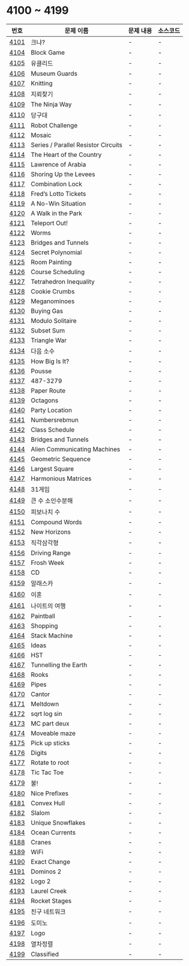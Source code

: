 # 4100 ~ 4199

번호 | 문제 이름 | 문제 내용 | 소스코드
--- | --- | --- | ---
[4101](https://www.acmicpc.net/problem/4101) | 크냐? | - | -
[4104](https://www.acmicpc.net/problem/4104) | Block Game | - | -
[4105](https://www.acmicpc.net/problem/4105) | 유클리드 | - | -
[4106](https://www.acmicpc.net/problem/4106) | Museum Guards | - | -
[4107](https://www.acmicpc.net/problem/4107) | Knitting | - | -
[4108](https://www.acmicpc.net/problem/4108) | 지뢰찾기 | - | -
[4109](https://www.acmicpc.net/problem/4109) | The Ninja Way | - | -
[4110](https://www.acmicpc.net/problem/4110) | 당구대 | - | -
[4111](https://www.acmicpc.net/problem/4111) | Robot Challenge | - | -
[4112](https://www.acmicpc.net/problem/4112) | Mosaic | - | -
[4113](https://www.acmicpc.net/problem/4113) | Series / Parallel Resistor Circuits | - | -
[4114](https://www.acmicpc.net/problem/4114) | The Heart of the Country | - | -
[4115](https://www.acmicpc.net/problem/4115) | Lawrence of Arabia | - | -
[4116](https://www.acmicpc.net/problem/4116) | Shoring Up the Levees | - | -
[4117](https://www.acmicpc.net/problem/4117) | Combination Lock | - | -
[4118](https://www.acmicpc.net/problem/4118) | Fred’s Lotto Tickets | - | -
[4119](https://www.acmicpc.net/problem/4119) | A No-Win Situation | - | -
[4120](https://www.acmicpc.net/problem/4120) | A Walk in the Park | - | -
[4121](https://www.acmicpc.net/problem/4121) | Teleport Out! | - | -
[4122](https://www.acmicpc.net/problem/4122) | Worms | - | -
[4123](https://www.acmicpc.net/problem/4123) | Bridges and Tunnels | - | -
[4124](https://www.acmicpc.net/problem/4124) | Secret Polynomial | - | -
[4125](https://www.acmicpc.net/problem/4125) | Room Painting | - | -
[4126](https://www.acmicpc.net/problem/4126) | Course Scheduling | - | -
[4127](https://www.acmicpc.net/problem/4127) | Tetrahedron Inequality | - | -
[4128](https://www.acmicpc.net/problem/4128) | Cookie Crumbs | - | -
[4129](https://www.acmicpc.net/problem/4129) | Meganominoes | - | -
[4130](https://www.acmicpc.net/problem/4130) | Buying Gas | - | -
[4131](https://www.acmicpc.net/problem/4131) | Modulo Solitaire | - | -
[4132](https://www.acmicpc.net/problem/4132) | Subset Sum | - | -
[4133](https://www.acmicpc.net/problem/4133) | Triangle War | - | -
[4134](https://www.acmicpc.net/problem/4134) | 다음 소수 | - | -
[4135](https://www.acmicpc.net/problem/4135) | How Big Is It? | - | -
[4136](https://www.acmicpc.net/problem/4136) | Pousse | - | -
[4137](https://www.acmicpc.net/problem/4137) | 487-3279 | - | -
[4138](https://www.acmicpc.net/problem/4138) | Paper Route | - | -
[4139](https://www.acmicpc.net/problem/4139) | Octagons | - | -
[4140](https://www.acmicpc.net/problem/4140) | Party Location | - | -
[4141](https://www.acmicpc.net/problem/4141) | Numbersrebmun | - | -
[4142](https://www.acmicpc.net/problem/4142) | Class Schedule | - | -
[4143](https://www.acmicpc.net/problem/4143) | Bridges and Tunnels | - | -
[4144](https://www.acmicpc.net/problem/4144) | Alien Communicating Machines | - | -
[4145](https://www.acmicpc.net/problem/4145) | Geometric Sequence | - | -
[4146](https://www.acmicpc.net/problem/4146) | Largest Square | - | -
[4147](https://www.acmicpc.net/problem/4147) | Harmonious Matrices | - | -
[4148](https://www.acmicpc.net/problem/4148) | 31게임 | - | -
[4149](https://www.acmicpc.net/problem/4149) | 큰 수 소인수분해 | - | -
[4150](https://www.acmicpc.net/problem/4150) | 피보나치 수 | - | -
[4151](https://www.acmicpc.net/problem/4151) | Compound Words | - | -
[4152](https://www.acmicpc.net/problem/4152) | New Horizons | - | -
[4153](https://www.acmicpc.net/problem/4153) | 직각삼각형 | - | -
[4156](https://www.acmicpc.net/problem/4156) | Driving Range | - | -
[4157](https://www.acmicpc.net/problem/4157) | Frosh Week | - | -
[4158](https://www.acmicpc.net/problem/4158) | CD | - | -
[4159](https://www.acmicpc.net/problem/4159) | 알래스카 | - | -
[4160](https://www.acmicpc.net/problem/4160) | 이혼 | - | -
[4161](https://www.acmicpc.net/problem/4161) | 나이트의 여행 | - | -
[4162](https://www.acmicpc.net/problem/4162) | Paintball | - | -
[4163](https://www.acmicpc.net/problem/4163) | Shopping | - | -
[4164](https://www.acmicpc.net/problem/4164) | Stack Machine | - | -
[4165](https://www.acmicpc.net/problem/4165) | Ideas | - | -
[4166](https://www.acmicpc.net/problem/4166) | HST | - | -
[4167](https://www.acmicpc.net/problem/4167) | Tunnelling the Earth | - | -
[4168](https://www.acmicpc.net/problem/4168) | Rooks | - | -
[4169](https://www.acmicpc.net/problem/4169) | Pipes | - | -
[4170](https://www.acmicpc.net/problem/4170) | Cantor | - | -
[4171](https://www.acmicpc.net/problem/4171) | Meltdown | - | -
[4172](https://www.acmicpc.net/problem/4172) | sqrt log sin | - | -
[4173](https://www.acmicpc.net/problem/4173) | MC part deux | - | -
[4174](https://www.acmicpc.net/problem/4174) | Moveable maze | - | -
[4175](https://www.acmicpc.net/problem/4175) | Pick up sticks | - | -
[4176](https://www.acmicpc.net/problem/4176) | Digits | - | -
[4177](https://www.acmicpc.net/problem/4177) | Rotate to root | - | -
[4178](https://www.acmicpc.net/problem/4178) | Tic Tac Toe | - | -
[4179](https://www.acmicpc.net/problem/4179) | 불! | - | -
[4180](https://www.acmicpc.net/problem/4180) | Nice Prefixes | - | -
[4181](https://www.acmicpc.net/problem/4181) | Convex Hull | - | -
[4182](https://www.acmicpc.net/problem/4182) | Slalom | - | -
[4183](https://www.acmicpc.net/problem/4183) | Unique Snowflakes | - | -
[4184](https://www.acmicpc.net/problem/4184) | Ocean Currents | - | -
[4188](https://www.acmicpc.net/problem/4188) | Cranes | - | -
[4189](https://www.acmicpc.net/problem/4189) | WiFi | - | -
[4190](https://www.acmicpc.net/problem/4190) | Exact Change | - | -
[4191](https://www.acmicpc.net/problem/4191) | Dominos 2 | - | -
[4192](https://www.acmicpc.net/problem/4192) | Logo 2 | - | -
[4193](https://www.acmicpc.net/problem/4193) | Laurel Creek | - | -
[4194](https://www.acmicpc.net/problem/4194) | Rocket Stages | - | -
[4195](https://www.acmicpc.net/problem/4195) | 친구 네트워크 | - | -
[4196](https://www.acmicpc.net/problem/4196) | 도미노 | - | -
[4197](https://www.acmicpc.net/problem/4197) | Logo | - | -
[4198](https://www.acmicpc.net/problem/4198) | 열차정렬 | - | -
[4199](https://www.acmicpc.net/problem/4199) | Classified | - | -
